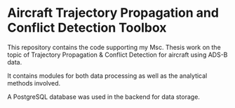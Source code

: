 # Aircraft Trajectory Propagation and Conflict Detection Toolbox

This repository contains the code supporting my Msc. Thesis work on the topic of Trajectory Propagation & Conflict Detection for aircraft using ADS-B data.

It contains modules for both data processing as well as the analytical methods involved.

A PostgreSQL database was used in the backend for data storage.

